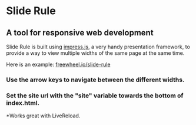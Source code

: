 # Slide Rule
## A tool for responsive web development

Slide Rule is built using [impress.js](https://github.com/bartaz/impress.js/), a very handy presentation framework, to provide a way to view multiple widths of the same page at the same time.

Here is an example: [freewheel.io/slide-rule](http://freewheel.io/slide-rule/)

### Use the arrow keys to navigate between the different widths.
### Set the site url with the "site" variable towards the bottom of index.html.

*Works great with LiveReload.